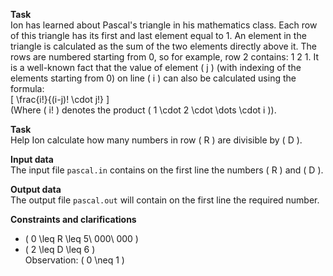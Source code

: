 **Task**  
Ion has learned about Pascal's triangle in his mathematics class. Each row of this triangle has its first and last element equal to 1. An element in the triangle is calculated as the sum of the two elements directly above it. The rows are numbered starting from 0, so for example, row 2 contains: 1 2 1. It is a well-known fact that the value of element \( j \) (with indexing of the elements starting from 0) on line \( i \) can also be calculated using the formula:  
\[
\frac{i!}{(i-j)! \cdot j!}
\]  
(Where \( i! \) denotes the product \( 1 \cdot 2 \cdot \dots \cdot i \)).

**Task**  
Help Ion calculate how many numbers in row \( R \) are divisible by \( D \).

**Input data**  
The input file `pascal.in` contains on the first line the numbers \( R \) and \( D \).

**Output data**  
The output file `pascal.out` will contain on the first line the required number.

**Constraints and clarifications**  
- \( 0 \leq R \leq 5\ 000\ 000 \)
- \( 2 \leq D \leq 6 \)  
Observation: \( 0 \neq 1 \)